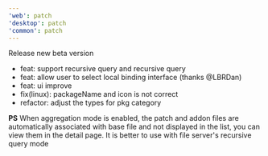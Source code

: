 ```yaml
---
'web': patch
'desktop': patch
'common': patch
---
```


Release new beta version

- feat: support recursive query and recursive query
- feat: allow user to select local binding interface (thanks @LBRDan)
- feat: ui improve
- fix(linux): packageName and icon is not correct
- refactor: adjust the types for pkg category

**PS** When aggregation mode is enabled, the patch and addon files are automatically associated with base file and not displayed in the list, you can view them in the detail page. It is better to use with file server's recursive query mode
